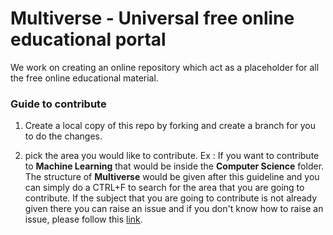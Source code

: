 # Multiverse - Universal free online educational portal

We work on creating an online repository which act as a placeholder for all the free online educational material.

### Guide to contribute

1. Create a local copy of this repo by forking and create a branch for you to do the changes.

2. pick the area you would like to contribute. 
Ex : If you want to contribute to **Machine Learning** that would be inside the **Computer Science** folder. The structure of **Multiverse** would be given after this guideline and you can simply do a CTRL+F to search for the area that you are going to contribute. If the subject that you are going to contribute is not already given there you can raise an issue and if you don't know how to raise an issue, please follow this [link](https://help.github.com/articles/creating-an-issue/). 



